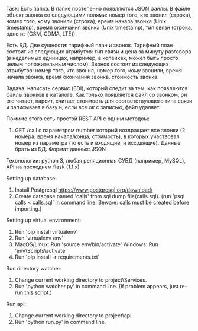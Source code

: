 Task:
Есть папка. В папке постепенно появляются JSON файлы. В файле объект звонка со следующими полями: номер того, кто звонил (строка), номер того, кому звонили (строка), время начала звонка (Unix timestamp), время окончания звонка (Unix timestamp), тип связи (строка, одно из (GSM, CDMA, LTE)). 

Есть БД. Две сущности: тарифный план и звонок. Тарифный план состоит из следующих атрибутов: тип связи и цена за минуту разговора (в неделимых единицах, например, в копейках, может быть просто целым положительным числом). 
Звонок состоит из следующих атрибутов: номер того, кто звонил, номер того, кому звонили, время начала звонка, время окончания звонка, стоимость звонка. 

Задача: написать сервис (EDI), который следит за тем, как появляются файлы звонков в каталоге. Как только появляется файл со звонком, он его читает, парсит, считает стоимость для соответствующего типа связи и записывает в базу и, если все ок с записью, файл удаляет.

Помимо этого есть простой REST API с одним методом:
1) GET /call с параметром number который возвращает все звонки (2 номера, время начала/конца, стоимость), в которых участвовал номер из параметра (то есть и входящие, и исходящие). Данные брать из БД. Формат данных: JSON

Техонологии: python 3, любая реляционная СУБД (например, MySQL), API на последнем flask (1.1.x)

Setting up database:
1. Install Postgresql https://www.postgresql.org/download/
2. Create database named 'calls' from sql dump file(calls.sql). (run 'psql calls < calls.sql' in command line. Beware: calls must be created before importing.)

Setting up virtual environment:
1. Run 'pip install virtualenv' 
2. Run 'virtualenv env'
3. MacOS/Linux: Run 'source env/bin/activate'
   Windows: Run 'env\Scripts\activate'
4. Run 'pip install -r requirements.txt'

Run directory watcher: 
1. Change current working directory to project\Services.
2. Run 'python watcher.py' in command line. (If problem appears, just re-run this script.)

Run api:
1. Change current working directory to project\api.
2. Run 'python run.py' in command line.
